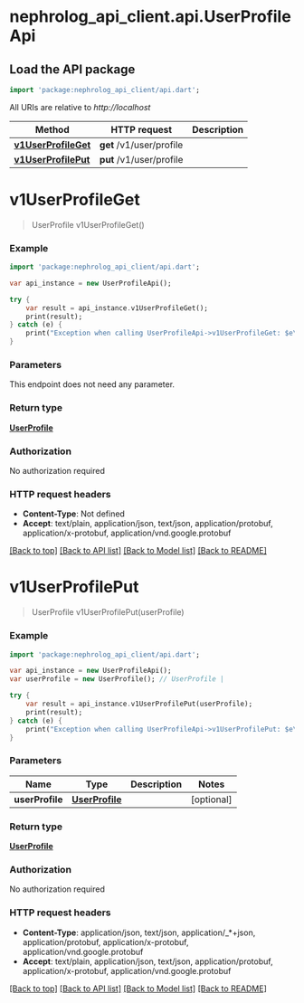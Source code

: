 # nephrolog_api_client.api.UserProfileApi

## Load the API package
```dart
import 'package:nephrolog_api_client/api.dart';
```

All URIs are relative to *http://localhost*

Method | HTTP request | Description
------------- | ------------- | -------------
[**v1UserProfileGet**](UserProfileApi.md#v1UserProfileGet) | **get** /v1/user/profile | 
[**v1UserProfilePut**](UserProfileApi.md#v1UserProfilePut) | **put** /v1/user/profile | 


# **v1UserProfileGet**
> UserProfile v1UserProfileGet()



### Example 
```dart
import 'package:nephrolog_api_client/api.dart';

var api_instance = new UserProfileApi();

try { 
    var result = api_instance.v1UserProfileGet();
    print(result);
} catch (e) {
    print("Exception when calling UserProfileApi->v1UserProfileGet: $e\n");
}
```

### Parameters
This endpoint does not need any parameter.

### Return type

[**UserProfile**](UserProfile.md)

### Authorization

No authorization required

### HTTP request headers

 - **Content-Type**: Not defined
 - **Accept**: text/plain, application/json, text/json, application/protobuf, application/x-protobuf, application/vnd.google.protobuf

[[Back to top]](#) [[Back to API list]](../README.md#documentation-for-api-endpoints) [[Back to Model list]](../README.md#documentation-for-models) [[Back to README]](../README.md)

# **v1UserProfilePut**
> UserProfile v1UserProfilePut(userProfile)



### Example 
```dart
import 'package:nephrolog_api_client/api.dart';

var api_instance = new UserProfileApi();
var userProfile = new UserProfile(); // UserProfile | 

try { 
    var result = api_instance.v1UserProfilePut(userProfile);
    print(result);
} catch (e) {
    print("Exception when calling UserProfileApi->v1UserProfilePut: $e\n");
}
```

### Parameters

Name | Type | Description  | Notes
------------- | ------------- | ------------- | -------------
 **userProfile** | [**UserProfile**](UserProfile.md)|  | [optional] 

### Return type

[**UserProfile**](UserProfile.md)

### Authorization

No authorization required

### HTTP request headers

 - **Content-Type**: application/json, text/json, application/_*+json, application/protobuf, application/x-protobuf, application/vnd.google.protobuf
 - **Accept**: text/plain, application/json, text/json, application/protobuf, application/x-protobuf, application/vnd.google.protobuf

[[Back to top]](#) [[Back to API list]](../README.md#documentation-for-api-endpoints) [[Back to Model list]](../README.md#documentation-for-models) [[Back to README]](../README.md)

